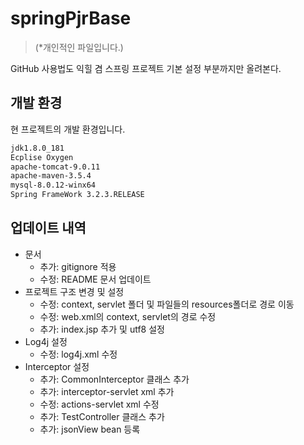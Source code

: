 # springPjrBase
> (*개인적인 파일입니다.)

 GitHub 사용법도 익힐 겸 스프링 프로젝트 기본 설정 부분까지만 올려본다.

## 개발 환경

현 프로젝트의 개발 환경입니다.

```sh
jdk1.8.0_181
Ecplise Oxygen
apache-tomcat-9.0.11
apache-maven-3.5.4
mysql-8.0.12-winx64
Spring FrameWork 3.2.3.RELEASE
```

## 업데이트 내역
* 문서
    * 추가: gitignore 적용
    * 수정: README 문서 업데이트
* 프로젝트 구조 변경 및 설정
    * 수정: context, servlet 폴더 및 파일들의 resources폴더로 경로 이동
    * 수정: web.xml의 context, servlet의 경로 수정
    * 추가: index.jsp 추가 및 utf8 설정
* Log4j 설정
    * 수정: log4j.xml 수정
* Interceptor 설정
    * 추가: CommonInterceptor 클래스 추가
    * 추가: interceptor-servlet xml 추가
    * 수정: actions-servlet xml 수정
    * 추가: TestController 클래스 추가
    * 추가: jsonView bean 등록
    